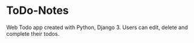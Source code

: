# ToDo-Notes
Web Todo app created with Python, Django 3. Users can edit, delete and complete their todos.
